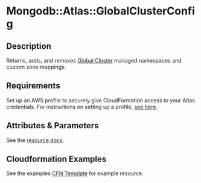 # Mongodb::Atlas::GlobalClusterConfig

## Description
Returns, adds, and removes [Global Cluster](https://www.mongodb.com/docs/atlas/reference/api-resources-spec/#tag/Global-Clusters) managed namespaces and custom zone mappings.

## Requirements

Set up an AWS profile to securely give CloudFormation access to your Atlas credentials.
For instructions on setting up a profile, [see here](/README.md#mongodb-atlas-api-keys-credential-management).

## Attributes & Parameters

See the [resource docs](docs/README.md).

## Cloudformation Examples

See the examples [CFN Template](test/global-cluster-config.sample-template.yaml) for example resource.
